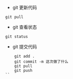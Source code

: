 * git 更新代码
```
git pull
```

* git 查看状态
```
git status
```

* git 提交代码
```
    git add .
    git commit -m 这次做了什么
    git pull
    git push
``